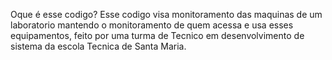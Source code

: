 Oque é esse codigo? Esse codigo visa monitoramento das maquinas de um laboratorio mantendo o monitoramento de quem acessa e usa esses equipamentos, 
feito por uma turma de Tecnico em desenvolvimento de sistema da escola Tecnica de Santa Maria.
